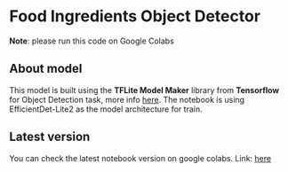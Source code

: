 # **Food Ingredients Object Detector**

**Note**: please run this code on Google Colabs
## **About model**

This model is built using the **TFLite Model Maker** library from **Tensorflow** for Object Detection task, more info [here](https://www.tensorflow.org/lite/models/modify/model_maker/object_detection). The notebook is using EfficientDet-Lite2 as the model architecture for train.

## **Latest version**

You can check the latest notebook version on google colabs. Link: [here](https://colab.research.google.com/drive/15Q4S70-jme9LyMp0pnFxDR-cI3_E6Rf0#scrollTo=81Z99PjScb3L)

